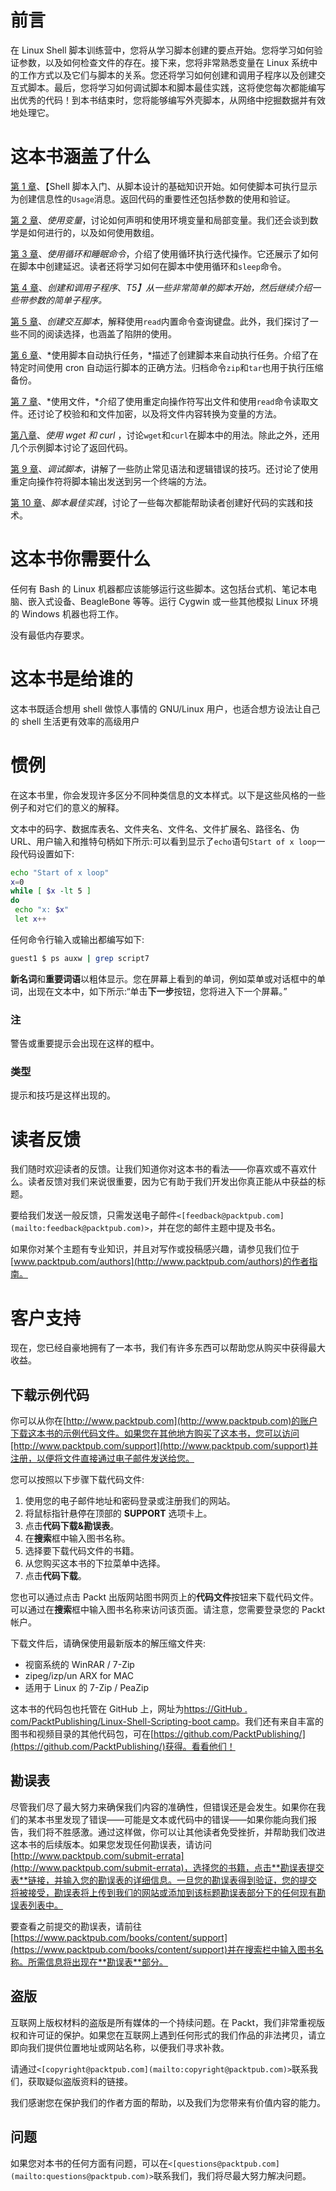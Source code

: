 # 前言

在 Linux Shell 脚本训练营中，您将从学习脚本创建的要点开始。您将学习如何验证参数，以及如何检查文件的存在。接下来，您将非常熟悉变量在 Linux 系统中的工作方式以及它们与脚本的关系。您还将学习如何创建和调用子程序以及创建交互式脚本。最后，您将学习如何调试脚本和脚本最佳实践，这将使您每次都能编写出优秀的代码！到本书结束时，您将能够编写外壳脚本，从网络中挖掘数据并有效地处理它。

# 这本书涵盖了什么

[第 1 章](01.html "Chapter 1. Getting Started with Shell Scripting")、【Shell 脚本入门、从脚本设计的基础知识开始。如何使脚本可执行显示为创建信息性的`Usage`消息。返回代码的重要性还包括参数的使用和验证。

[第 2 章](02.html "Chapter 2. Working with Variables")、*使用变量*，讨论如何声明和使用环境变量和局部变量。我们还会谈到数学是如何进行的，以及如何使用数组。

[第 3 章](03.html "Chapter 3. Using Loops and the sleep Command")、*使用循环和睡眠命令*，介绍了使用循环执行迭代操作。它还展示了如何在脚本中创建延迟。读者还将学习如何在脚本中使用循环和`sleep`命令。

[第 4 章](04.html "Chapter 4. Creating and Calling Subroutines")、*创建和调用子程序*、*T5】从一些非常简单的脚本开始，然后继续介绍一些带参数的简单子程序。*

[第 5 章](05.html "Chapter 5. Creating Interactive Scripts")、*创建交互脚本*，解释使用`read`内置命令查询键盘。此外，我们探讨了一些不同的阅读选择，也涵盖了陷阱的使用。

[第 6 章](06.html "Chapter 6. Automating Tasks with Scripts")、*使用脚本自动执行任务，*描述了创建脚本来自动执行任务。介绍了在特定时间使用 cron 自动运行脚本的正确方法。归档命令`zip`和`tar`也用于执行压缩备份。

[第 7 章](07.html "Chapter 7. Working with Files")、*使用文件，*介绍了使用重定向操作符写出文件和使用`read`命令读取文件。还讨论了校验和和文件加密，以及将文件内容转换为变量的方法。

[第八章](08.html "Chapter 8. Working with wget and curl")、*使用 wget 和 curl* ，讨论`wget`和`curl`在脚本中的用法。除此之外，还用几个示例脚本讨论了返回代码。

[第 9 章](09.html "Chapter 9. Debugging Scripts")、*调试脚本*，讲解了一些防止常见语法和逻辑错误的技巧。还讨论了使用重定向操作符将脚本输出发送到另一个终端的方法。

[第 10 章](10.html "Chapter 10. Scripting Best Practices")、*脚本最佳实践*，讨论了一些每次都能帮助读者创建好代码的实践和技术。

# 这本书你需要什么

任何有 Bash 的 Linux 机器都应该能够运行这些脚本。这包括台式机、笔记本电脑、嵌入式设备、BeagleBone 等等。运行 Cygwin 或一些其他模拟 Linux 环境的 Windows 机器也将工作。

没有最低内存要求。

# 这本书是给谁的

这本书既适合想用 shell 做惊人事情的 GNU/Linux 用户，也适合想方设法让自己的 shell 生活更有效率的高级用户

# 惯例

在这本书里，你会发现许多区分不同种类信息的文本样式。以下是这些风格的一些例子和对它们的意义的解释。

文本中的码字、数据库表名、文件夹名、文件名、文件扩展名、路径名、伪 URL、用户输入和推特句柄如下所示:可以看到显示了`echo`语句`Start of x loop`一段代码设置如下:

```sh
echo "Start of x loop"
x=0
while [ $x -lt 5 ]
do
 echo "x: $x"
 let x++

```

任何命令行输入或输出都编写如下:

```sh
guest1 $ ps auxw | grep script7

```

**新名词**和**重要词语**以粗体显示。您在屏幕上看到的单词，例如菜单或对话框中的单词，出现在文本中，如下所示:“单击**下一步**按钮，您将进入下一个屏幕。”

### 注

警告或重要提示会出现在这样的框中。

### 类型

提示和技巧是这样出现的。

# 读者反馈

我们随时欢迎读者的反馈。让我们知道你对这本书的看法——你喜欢或不喜欢什么。读者反馈对我们来说很重要，因为它有助于我们开发出你真正能从中获益的标题。

要给我们发送一般反馈，只需发送电子邮件`<[feedback@packtpub.com](mailto:feedback@packtpub.com)>`，并在您的邮件主题中提及书名。

如果你对某个主题有专业知识，并且对写作或投稿感兴趣，请参见我们位于[www.packtpub.com/authors](http://www.packtpub.com/authors)的作者指南。

# 客户支持

现在，您已经自豪地拥有了一本书，我们有许多东西可以帮助您从购买中获得最大收益。

## 下载示例代码

你可以从你在[http://www.packtpub.com](http://www.packtpub.com)的账户下载这本书的示例代码文件。如果您在其他地方购买了这本书，您可以访问[http://www.packtpub.com/support](http://www.packtpub.com/support)并注册，以便将文件直接通过电子邮件发送给您。

您可以按照以下步骤下载代码文件:

1.  使用您的电子邮件地址和密码登录或注册我们的网站。
2.  将鼠标指针悬停在顶部的 **SUPPORT** 选项卡上。
3.  点击**代码下载&勘误表**。
4.  在**搜索**框中输入图书名称。
5.  选择要下载代码文件的书籍。
6.  从您购买这本书的下拉菜单中选择。
7.  点击**代码下载**。

您也可以通过点击 Packt 出版网站图书网页上的**代码文件**按钮来下载代码文件。可以通过在**搜索**框中输入图书名称来访问该页面。请注意，您需要登录您的 Packt 帐户。

下载文件后，请确保使用最新版本的解压缩文件夹:

*   视窗系统的 WinRAR / 7-Zip
*   zipeg/izp/un ARX for MAC
*   适用于 Linux 的 7-Zip / PeaZip

这本书的代码包也托管在 GitHub 上，网址为[https://GitHub . com/PacktPublishing/Linux-Shell-Scripting-boot camp](https://github.com/PacktPublishing/Linux-Shell-Scripting-Bootcamp)。我们还有来自丰富的图书和视频目录的其他代码包，可在[https://github.com/PacktPublishing/](https://github.com/PacktPublishing/)获得。看看他们！

## 勘误表

尽管我们尽了最大努力来确保我们内容的准确性，但错误还是会发生。如果你在我们的某本书里发现了错误——可能是文本或代码中的错误——如果你能向我们报告，我们将不胜感激。通过这样做，你可以让其他读者免受挫折，并帮助我们改进这本书的后续版本。如果您发现任何勘误表，请访问[http://www.packtpub.com/submit-errata](http://www.packtpub.com/submit-errata)，选择您的书籍，点击**勘误表提交表**链接，并输入您的勘误表的详细信息。一旦您的勘误表得到验证，您的提交将被接受，勘误表将上传到我们的网站或添加到该标题勘误表部分下的任何现有勘误表列表中。

要查看之前提交的勘误表，请前往[https://www.packtpub.com/books/content/support](https://www.packtpub.com/books/content/support)并在搜索栏中输入图书名称。所需信息将出现在**勘误表**部分。

## 盗版

互联网上版权材料的盗版是所有媒体的一个持续问题。在 Packt，我们非常重视版权和许可证的保护。如果您在互联网上遇到任何形式的我们作品的非法拷贝，请立即向我们提供位置地址或网站名称，以便我们寻求补救。

请通过`<[copyright@packtpub.com](mailto:copyright@packtpub.com)>`联系我们，获取疑似盗版资料的链接。

我们感谢您在保护我们的作者方面的帮助，以及我们为您带来有价值内容的能力。

## 问题

如果您对本书的任何方面有问题，可以在`<[questions@packtpub.com](mailto:questions@packtpub.com)>`联系我们，我们将尽最大努力解决问题。